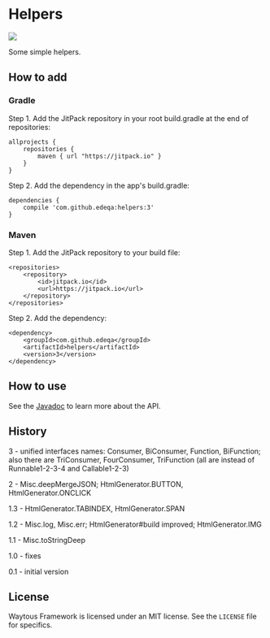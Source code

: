 # Helpers

[![](https://jitpack.io/v/edeqa/helpers.svg)](https://jitpack.io/#edeqa/helpers)

Some simple helpers.

## How to add

### Gradle

Step 1. Add the JitPack repository in your root build.gradle at the end of repositories:

    allprojects {
        repositories {
            maven { url "https://jitpack.io" }
        }
    }

Step 2. Add the dependency in the app's build.gradle:

    dependencies {
        compile 'com.github.edeqa:helpers:3'
    }

### Maven

Step 1. Add the JitPack repository to your build file:

    <repositories>
        <repository>
            <id>jitpack.io</id>
            <url>https://jitpack.io</url>
        </repository>
    </repositories>
    
Step 2. Add the dependency:

    <dependency>
        <groupId>com.github.edeqa</groupId>
        <artifactId>helpers</artifactId>
        <version>3</version>
    </dependency>

## How to use

See the [Javadoc](https://edeqa.github.io/Helpers/) to learn more about the API.

## History

3 - unified interfaces names: Consumer, BiConsumer, Function, BiFunction; also there are TriConsumer, FourConsumer, TriFunction (all are instead of Runnable1-2-3-4 and Callable1-2-3)

2 - Misc.deepMergeJSON; HtmlGenerator.BUTTON, HtmlGenerator.ONCLICK

1.3 - HtmlGenerator.TABINDEX, HtmlGenerator.SPAN

1.2 - Misc.log, Misc.err; HtmlGenerator#build improved; HtmlGenerator.IMG

1.1 - Misc.toStringDeep

1.0 - fixes

0.1 - initial version

## License

Waytous Framework is licensed under an MIT license. See the `LICENSE` file for specifics.
